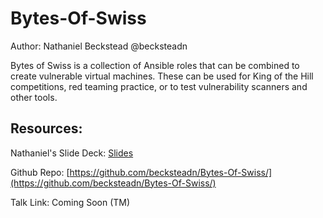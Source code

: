 # Bytes-Of-Swiss
Author: Nathaniel Beckstead @becksteadn

Bytes of Swiss is a collection of Ansible roles that can be combined to create vulnerable virtual machines. These can be used for King of the Hill competitions, red teaming practice, or to test vulnerability scanners and other tools.

## Resources:
Nathaniel's Slide Deck: [Slides](https://github.com/ritsec/RITSEC_WIKI/blob/master/research/Spring_19/2019_4_26/RTFTEOL_Kyle_Schleich.pptx)

Github Repo: [https://github.com/becksteadn/Bytes-Of-Swiss/](https://github.com/becksteadn/Bytes-Of-Swiss/)

Talk Link: Coming Soon (TM)
